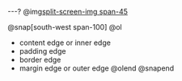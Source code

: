 ---?
@img[split-screen-img span-45](template/img/css-box-model.png)

@snap[south-west span-100]
@ol[](false)

- content edge or inner edge
- padding edge
- border edge
- margin edge or outer edge
  @olend
  @snapend
